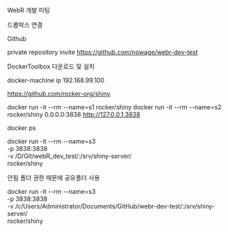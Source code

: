 WebR 개발 미팅


드롭박스 연결

Github

private repository invite
https://github.com/nowage/webr-dev-test



DockerToolbox 다운로드 및 설치

docker-machine ip
192.168.99.100


https://github.com/rocker-org/shiny


docker run -it --rm --name=s1 rocker/shiny
docker run -it --rm --name=s2 rocker/shiny
0.0.0.0:3838
http://127.0.0.1:3838





docker ps


docker run -it --rm --name=s3 \
-p 3838:3838 \
-v /D/Git/webR_dev_test/:/srv/shiny-server/ \
rocker/shiny

안됨 폴더 권한 때문에
공유폴더 사용


docker run -it --rm --name=s3 \
-p 3838:3838 \
-v /c/Users/Administrator/Documents/GitHub/webr-dev-test/:/srv/shiny-server/ \
rocker/shiny

